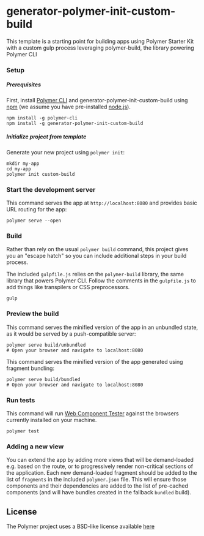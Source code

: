 # generator-polymer-init-custom-build

This template is a starting point for building apps using Polymer Starter Kit
with a custom gulp process leveraging polymer-build, the library powering Polymer CLI

### Setup

##### Prerequisites

First, install [Polymer CLI](https://www.polymer-project.org/1.0/docs/tools/polymer-cli)
and generator-polymer-init-custom-build using [npm](https://www.npmjs.com/) (we assume you have pre-installed [node.js](https://nodejs.org/)).

    npm install -g polymer-cli
    npm install -g generator-polymer-init-custom-build

##### Initialize project from template

Generate your new project using `polymer init`:

    mkdir my-app
    cd my-app
    polymer init custom-build

### Start the development server

This command serves the app at `http://localhost:8080` and provides basic URL
routing for the app:

    polymer serve --open

### Build

Rather than rely on the usual `polymer build` command, this project gives you
an "escape hatch" so you can include additional steps in your build process.

The included `gulpfile.js` relies on the `polymer-build` library, the same
library that powers Polymer CLI. Follow the comments in the `gulpfile.js` to
add things like transpilers or CSS preprocessors.

    gulp

### Preview the build

This command serves the minified version of the app in an unbundled state, as it would
be served by a push-compatible server:

    polymer serve build/unbundled
    # Open your browser and navigate to localhost:8080

This command serves the minified version of the app generated using fragment bundling:

    polymer serve build/bundled
    # Open your browser and navigate to localhost:8080

### Run tests

This command will run
[Web Component Tester](https://github.com/Polymer/web-component-tester) against the
browsers currently installed on your machine.

    polymer test

### Adding a new view

You can extend the app by adding more views that will be demand-loaded
e.g. based on the route, or to progressively render non-critical sections
of the application.  Each new demand-loaded fragment should be added to the
list of `fragments` in the included `polymer.json` file.  This will ensure
those components and their dependencies are added to the list of pre-cached
components (and will have bundles created in the fallback `bundled` build).



## License

The Polymer project uses a BSD-like license available [here](./LICENSE.txt)


